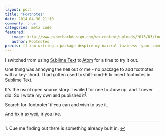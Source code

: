 ```yaml
---
layout: post
title: "Footnotes"
date: 2014-04-30 21:10
comments: true
categories: meta code
featured:
   image: http://www.paperbackdesign.com/wp-content/uploads/2013/03/footnotes.jpg
   author: Footnotes
precis: If I'm writing a package despite my natural laziness, your community is unvibrant
---
```


I switched from using [Sublime Text](http://www.sublimetext.com) to [Atom](https://atom.io) for a time to try it out.

One thing was annoying the hell out of me - no package to add footnotes with a key-chord. I had gotten used to shift-cmd-6 to insert footnotes in Sublime Text.

It's the usual open source story. I waited for one to show up, and it never did. So I wrote my own and published it<sup><a name="fni1" href="#fn1">1</a></sup>.

Search for 'footnoter' if you can and wish to use it.

And [fix it as well](https://github.com/gilmae/footnoter), if you like.

---

1.<a name="fn1">&nbsp;</a>Cue me finding out there is something already built in. <a href="#fni1">&#8617;</a>
